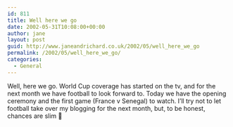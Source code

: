 ```yaml
---
id: 811
title: Well here we go
date: 2002-05-31T10:08:00+00:00
author: jane
layout: post
guid: http://www.janeandrichard.co.uk/2002/05/well_here_we_go
permalink: /2002/05/well_here_we_go/
categories:
  - General
---
```

Well, here we go. World Cup coverage has started on the tv, and for the next month we have football to look forward to. Today we have the opening ceremony and the first game (France v Senegal) to watch. I&#8217;ll try not to let football take over my blogging for the next month, but, to be honest, chances are slim 🙂